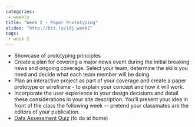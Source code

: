 ```yaml
---
categories:
 - weekly
title: "Week 2 - Paper Prototyping"
slides: "http://bit.ly/idj_week2"
tags:
 - week-2
---
```


- Showcase of prototyping principles
- Create a plan for covering a major news event during the initial breaking news and ongoing coverage. Select your team, determine  the skills you need and decide what each team member will be doing.
- Plan an interactive project as part of your coverage and create a paper prototype or wireframe - to explain your concept and how it will work.
- Incorporate the user experience  in your design decisions and detail these considerations in your site description. You’ll present your idea in front of the class the following week -- pretend your classmates are the editors of your publication.
- [Data Assessment Quiz](http://bit.ly/idjdataquiz) (to do at home)

